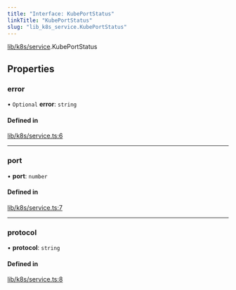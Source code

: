 ```yaml
---
title: "Interface: KubePortStatus"
linkTitle: "KubePortStatus"
slug: "lib_k8s_service.KubePortStatus"
---
```


[lib/k8s/service](../modules/lib_k8s_service.md).KubePortStatus

## Properties

### error

• `Optional` **error**: `string`

#### Defined in

[lib/k8s/service.ts:6](https://github.com/headlamp-k8s/headlamp/blob/2ce94491/frontend/src/lib/k8s/service.ts#L6)

___

### port

• **port**: `number`

#### Defined in

[lib/k8s/service.ts:7](https://github.com/headlamp-k8s/headlamp/blob/2ce94491/frontend/src/lib/k8s/service.ts#L7)

___

### protocol

• **protocol**: `string`

#### Defined in

[lib/k8s/service.ts:8](https://github.com/headlamp-k8s/headlamp/blob/2ce94491/frontend/src/lib/k8s/service.ts#L8)
